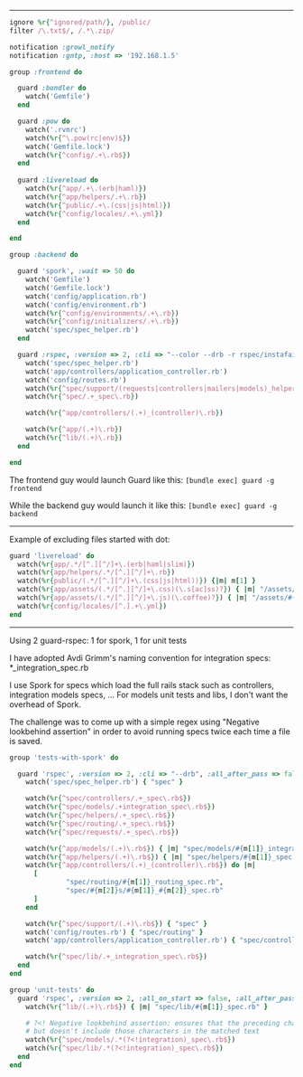
***

```ruby
ignore %r{^ignored/path/}, /public/
filter /\.txt$/, /.*\.zip/

notification :growl_notify
notification :gntp, :host => '192.168.1.5'

group :frontend do

  guard :bundler do
    watch('Gemfile')
  end

  guard :pow do
    watch('.rvmrc')
    watch(%r{^\.pow(rc|env)$})
    watch('Gemfile.lock')
    watch(%r{^config/.+\.rb$})
  end
  
  guard :livereload do
    watch(%r{^app/.+\.(erb|haml)})
    watch(%r{^app/helpers/.+\.rb})
    watch(%r{^public/.+\.(css|js|html)})
    watch(%r{^config/locales/.+\.yml})
  end

end

group :backend do

  guard 'spork', :wait => 50 do
    watch('Gemfile')
    watch('Gemfile.lock')
    watch('config/application.rb')
    watch('config/environment.rb')
    watch(%r{^config/environments/.+\.rb})
    watch(%r{^config/initializers/.+\.rb})
    watch('spec/spec_helper.rb')
  end

  guard :rspec, :version => 2, :cli => "--color --drb -r rspec/instafail -f RSpec::Instafail", :bundler => false, :all_after_pass => false, :all_on_start => false, :keep_failed => false do
    watch('spec/spec_helper.rb')                                               { "spec" }
    watch('app/controllers/application_controller.rb')                         { "spec/controllers" }
    watch('config/routes.rb')                                                  { "spec/routing" }
    watch(%r{^spec/support/(requests|controllers|mailers|models)_helpers\.rb}) { |m| "spec/#{m[1]}" }
    watch(%r{^spec/.+_spec\.rb})

    watch(%r{^app/controllers/(.+)_(controller)\.rb})                          { |m| ["spec/routing/#{m[1]}_routing_spec.rb", "spec/#{m[2]}s/#{m[1]}_#{m[2]}_spec.rb", "spec/requests/#{m[1]}_spec.rb"] }

    watch(%r{^app/(.+)\.rb})                                                   { |m| "spec/#{m[1]}_spec.rb" }
    watch(%r{^lib/(.+)\.rb})                                                   { |m| "spec/lib/#{m[1]}_spec.rb" }
  end

end
```

The frontend guy would launch Guard like this: `[bundle exec] guard -g frontend`

While the backend guy would launch it like this: `[bundle exec] guard -g backend`

***

Example of excluding files started with dot:

```ruby
guard 'livereload' do
  watch(%r{app/.*/[^.][^/]+\.(erb|haml|slim)})
  watch(%r{app/helpers/.*/[^.][^/]+\.rb})
  watch(%r{public/(.*/[^.][^/]+\.(css|js|html))}) {|m| m[1] }
  watch(%r{app/assets/(.*/[^.][^/]+\.css)(\.s[ac]ss)?}) { |m| "/assets/#{m[1]}" }
  watch(%r{app/assets/(.*/[^.][^/]+\.js)(\.coffee)?}) { |m| "/assets/#{m[1]}" }
  watch(%r{config/locales/[^.].+\.yml})
end
```

***

Using 2 guard-rspec: 1 for spork, 1 for unit tests

I have adopted Avdi Grimm's naming convention for integration specs: *_integration_spec.rb

I use Spork for specs which load the full rails stack such as controllers, integration models specs, ...
For models unit tests and libs, I don't want the overhead of Spork.

The challenge was to come up with a simple regex using "Negative lookbehind assertion" in order to avoid running specs twice each time a file is saved.

```ruby
group 'tests-with-spork' do

  guard 'rspec', :version => 2, :cli => "--drb", :all_after_pass => false do
    watch('spec/spec_helper.rb') { "spec" }

    watch(%r{^spec/controllers/.+_spec\.rb$})
    watch(%r{^spec/models/.+integration_spec\.rb$})
    watch(%r{^spec/helpers/.+_spec\.rb$})
    watch(%r{^spec/routing/.+_spec\.rb$})
    watch(%r{^spec/requests/.+_spec\.rb$})

    watch(%r{^app/models/(.+)\.rb$}) { |m| "spec/models/#{m[1]}_integration_spec.rb" }
    watch(%r{^app/helpers/(.+)\.rb$}) { |m| "spec/helpers/#{m[1]}_spec.rb" }
    watch(%r{^app/controllers/(.+)_(controller)\.rb$}) do |m|
      [
              "spec/routing/#{m[1]}_routing_spec.rb",
              "spec/#{m[2]}s/#{m[1]}_#{m[2]}_spec.rb"
      ]
    end

    watch(%r{^spec/support/(.+)\.rb$}) { "spec" }
    watch('config/routes.rb') { "spec/routing" }
    watch('app/controllers/application_controller.rb') { "spec/controllers" }

    watch(%r{^spec/lib/.+_integration_spec\.rb$})
  end
end

group 'unit-tests' do
  guard 'rspec', :version => 2, :all_on_start => false, :all_after_pass => false, :bundler => false do
    watch(%r{^lib/(.+)\.rb$}) { |m| "spec/lib/#{m[1]}_spec.rb" }

    # ?<! Negative lookbehind assertion: ensures that the preceding characters do not match 'integration',
    # but doesn't include those characters in the matched text
    watch(%r{^spec/models/.*(?<!integration)_spec\.rb$})
    watch(%r{^spec/lib/.*(?<!integration)_spec\.rb$})
  end
end
```